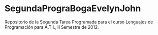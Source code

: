 SegundaPrograBogaEvelynJohn
===========================

Repositorio de la Segunda Tarea Programada para el curso Lenguajes de Programación para A.T.I., II Semestre de 2012.